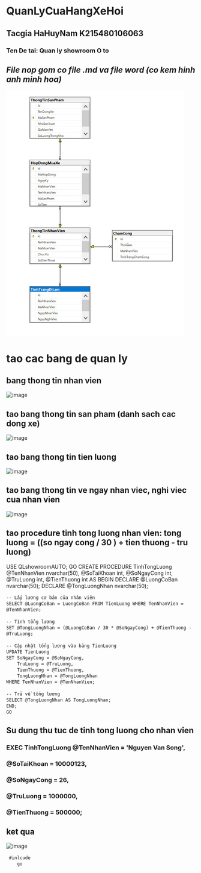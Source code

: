 # QuanLyCuaHangXeHoi
## Tacgia HaHuyNam K215480106063
### Ten De tai: Quan ly showroom O to
*File nop gom co file .md va file word (co kem hinh anh minh hoa)*
---------------------------------------------------------------------
![markdown](https://github.com/Hhuynam/QuanLyCuaHangXeHoi/blob/main/diagramBaitaplon.jpg)
# tao cac bang de quan ly
## bang thong tin nhan vien
![image](https://github.com/Hhuynam/QuanLyCuaHangXeHoi/assets/130531037/fa8b475c-0bd9-4967-8434-bc0319492efc)
## tao bang thong tin san pham (danh sach cac dong xe)
![image](https://github.com/Hhuynam/QuanLyCuaHangXeHoi/assets/130531037/f1f241e4-c609-47c6-98c4-250460dfb3d5)
## tao bang thong tin tien luong
![image](https://github.com/Hhuynam/QuanLyCuaHangXeHoi/assets/130531037/76e11f43-8512-4027-84b5-4ef096b3ff10)
## tao bang thong tin ve ngay nhan viec, nghi viec cua nhan vien
![image](https://github.com/Hhuynam/QuanLyCuaHangXeHoi/assets/130531037/f93088ee-add8-475d-bc32-bfd473c809d9)
## tao procedure tinh tong luong nhan vien: tong luong = ((so ngay cong / 30 ) + tien thuong - tru luong)

USE QLshowroomAUTO;
GO
CREATE PROCEDURE TinhTongLuong
    @TenNhanVien nvarchar(50),
	@SoTaiKhoan int,
    @SoNgayCong int,
    @TruLuong int,
    @TienThuong int
AS
BEGIN
    DECLARE @LuongCoBan nvarchar(50);
    DECLARE @TongLuongNhan nvarchar(50);
    
    -- Lấy lương cơ bản của nhân viên
    SELECT @LuongCoBan = LuongCoBan FROM TienLuong WHERE TenNhanVien = @TenNhanVien;

    -- Tính tổng lương
    SET @TongLuongNhan = (@LuongCoBan / 30 * @SoNgayCong) + @TienThuong - @TruLuong;

    -- Cập nhật tổng lương vào bảng TienLuong
    UPDATE TienLuong
    SET SoNgayCong = @SoNgayCong,
        TruLuong = @TruLuong,
        TienThuong = @TienThuong,
        TongLuongNhan = @TongLuongNhan
    WHERE TenNhanVien = @TenNhanVien;

    -- Trả về tổng lương
    SELECT @TongLuongNhan AS TongLuongNhan;
	END;
	GO

## Su dung thu tuc de tinh tong luong cho nhan vien
### EXEC TinhTongLuong @TenNhanVien = 'Nguyen Van Song',
###                   @SoTaiKhoan = 10000123, 
###                   @SoNgayCong = 26,      
###                   @TruLuong = 1000000,   
###                   @TienThuong = 500000;  

## ket qua 
![image](https://github.com/Hhuynam/QuanLyCuaHangXeHoi/assets/130531037/73436129-b072-462e-b01c-6022e57d1fd8)
```
 #inlcude
	go
```
